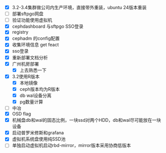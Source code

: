 - [x] 3.2-3.4集群做公司内生产环境，直接带外重装，ubuntu 24版本重装  
- [ ] 部署sftpgo网盘  
- [ ] 验证功能使用虚拟机  
- [x] cephdashboard 与sftpgo SSO登录  
- [x] registry  
- [x] cephadm 的config配置  
- [x] 收集环境信息 get feact
- [x] sso登录
- [x] 重新部署文档分析
- [x] 广州机房部署
	- [x] 上去熟悉一下
- [x] 3.2使用R版本
	- [x] 本地镜像
	- [x] ceph版本均为R版本
	- [x] db wal设备分离
	- [x] pg数量计算
- [ ] 中冶
- [x] OSD flag
- [x] 机械盘db和wal的固态比例，一块ssd对两个HDD，db和wal尽可能放在一块设备
- [x] 启动普罗米修斯和grafana
- [x] 虚拟机系统盘使用纯SSD池
- [ ] 单独启动虚拟机启动rbd-mirror，mirror版本采用协商低版本
